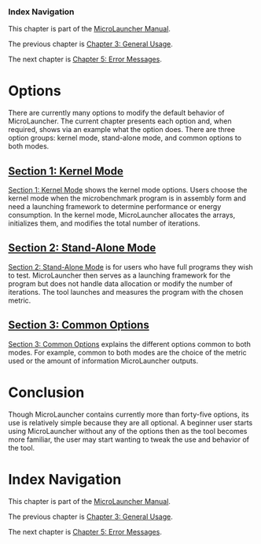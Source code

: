 ### Index Navigation ###

This chapter is part of the [MicroLauncher Manual](MicroLauncher.md).

The previous chapter is [Chapter 3: General Usage](MicroLauncher_Chapter_3_General_Usage.md).

The next chapter is [Chapter 5: Error Messages](MicroLauncher_Chapter_5_Error_Messages.md).

# Options #

There are currently many options to modify the default behavior of MicroLauncher.  The current chapter presents each option and, when required, shows via an example what the option does.  There are three option groups: kernel mode, stand-alone mode, and common options to both modes.

## [Section 1: Kernel Mode](MicroLauncher_Chapter_4_User_Options_Section_1_Kernel_Mode.md) ##

[Section 1: Kernel Mode](MicroLauncher_Chapter_4_User_Options_Section_1_Kernel_Mode.md) shows the kernel mode options.  Users choose the kernel mode when the microbenchmark program is in assembly form and need a launching framework to determine performance or energy consumption.  In the kernel mode, MicroLauncher allocates the arrays, initializes them, and modifies the total number of iterations.

## [Section 2: Stand-Alone Mode](MicroLauncher_Chapter_4_User_Options_Section_2_Stand_Alone_Mode.md) ##

[Section 2: Stand-Alone Mode](MicroLauncher_Chapter_4_User_Options_Section_2_Stand_Alone_Mode.md) is for users who have full programs they wish to test.  MicroLauncher then serves as a launching framework for the program but does not handle data allocation or modify the number of iterations.  The tool launches and measures the program with the chosen metric.

## [Section 3: Common Options](MicroLauncher_Chapter_4_User_Options_Section_3_Common_Options.md) ##

[Section 3: Common Options](MicroLauncher_Chapter_4_User_Options_Section_3_Common_Options.md) explains the different options common to both modes.  For example, common to both modes are the choice of the metric used or the amount of information MicroLauncher outputs.

# Conclusion #

Though MicroLauncher contains currently more than forty-five options, its use is relatively simple because they are all optional.  A beginner user starts using MicroLauncher without any of the options then as the tool becomes more familiar, the user may start wanting to tweak the use and behavior of the tool.

# Index Navigation #

This chapter is part of the [MicroLauncher Manual](MicroLauncher.md).

The previous chapter is [Chapter 3: General Usage](MicroLauncher_Chapter_3_General_Usage.md).

The next chapter is [Chapter 5: Error Messages](MicroLauncher_Chapter_5_Error_Messages.md).